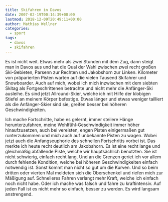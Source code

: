 ```yaml
---
title: Skifahren in Davos
date: 2007-02-19T00:14:39+00:00
lastmod: 2018-12-09T20:49:11+00:00
author: Mathias Wellner
categories:
  - sport
tags:
  - davos
  - skifahren
---
```

Es ist nicht weit. Etwas mehr als zwei Stunden mit dem Zug, dann steigt man in Davos aus und hat die Qual der Wahl zwischen zwei recht großen Ski-Gebieten, Parsenn zur Rechten und Jakobshorn zur Linken. Kilometer von präparierten Pisten warten auf die vielen Tausend Skifahrer und Snowboarder. Auch auf mich, wobei ich mich inzwischen mit dem siebten Skitag als Fortgeschrittenen betrachte und nicht mehr die Anfänger-Ski ausleihe. Es sind jetzt Allround-Skier, welche ich mit Hilfe der klobigen Stiefel an meinem Körper befestige. Etwas länger und etwas weniger tailliert als die Anfänger-Skier sind sie, greifen besser bei höheren Geschwindigkeiten.
<!--more-->

Ich mache Fortschritte, habe es gelernt, immer steilere Hänge herunterzufahren, meine Wohlfühl-Geschwindigkeit immer höher hinaufzusetzen, auch bei vereisten, engen Pisten einigermaßen gut runterzukommen und mich auch auf unbekannte Pisten zu wagen. Wobei jetzt auch die Anfangseuphorie des schnellen Fortschritts vorbei ist. Das merkte ich heute recht deutlich am Jakobshorn. Es ist eine recht lange und gleichmäßig abfallende Piste, welche wir hauptsächlich benutzten. Sie ist nicht schwierig, einfach recht lang. Und an die Grenzen geriet ich vor allem durch fehlende Kondition, welche bei höheren Geschwindigkeiten einfach notwendig ist. Sonst kommt man nicht so gut um die Kurven. Und so beim dritten oder vierten Mal meldeten sich die Oberschenkel und riefen mich zur Mäßigung auf. Schnelleres Fahren verlangt mehr Kraft, welche ich einfach noch nicht habe. Oder ich mache was falsch und fahre zu kraftintensiv. Auf jeden Fall ist es nicht mehr so einfach, besser zu werden. Es wird langsam anstrengend.